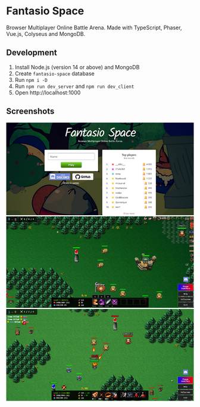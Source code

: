 # Fantasio Space
Browser Multiplayer Online Battle Arena. Made with TypeScript, Phaser, Vue.js, Colyseus and MongoDB.

## Development
1. Install Node.js (version 14 or above) and MongoDB
2. Create ```fantasio-space``` database
3. Run ```npm i -D```
4. Run ```npm run dev_server``` and ```npm run dev_client```
5. Open http://localhost:1000

## Screenshots
![Screenshot](doc/images/screenshot-1.jpg)
![Screenshot](doc/images/screenshot-2.jpg)
![Screenshot](doc/images/screenshot-3.jpg)
